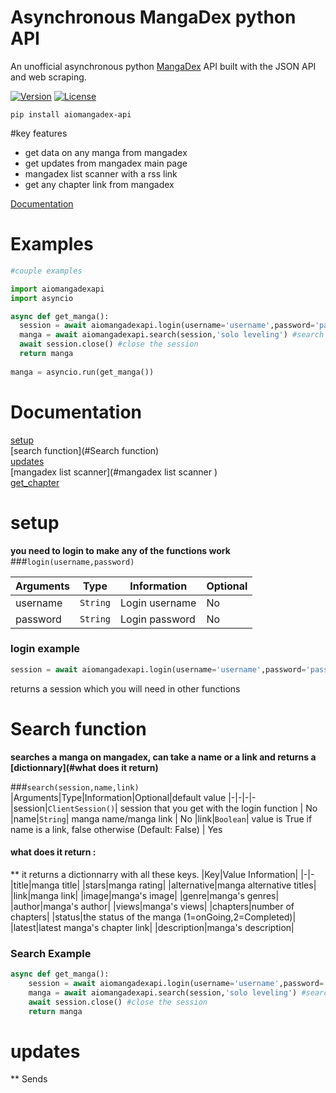 # Asynchronous MangaDex python API 
An unofficial asynchronous python [MangaDex](https://www.mangadex.org) API built with the JSON API and web scraping.

[![Version](https://img.shields.io/npm/v/mangadex-full-api.svg?style=flat)]()
[![License](https://img.shields.io/github/license/md-y/mangadex-full-api.svg?style=flat)](https://github.com/Mudy7/aiomangadexapi/blob/master/LICENCE.txt)

```pip install aiomangadex-api```

#key features
 - get data on any manga from mangadex
 - get updates from mangadex main page
 - mangadex list scanner with a rss link
 - get any chapter link from mangadex
 
[Documentation](#Documentation)

# Examples

```python
#couple examples

import aiomangadexapi
import asyncio

async def get_manga():
  session = await aiomangadexapi.login(username='username',password='password') # we login into mangadex
  manga = await aiomangadexapi.search(session,'solo leveling') #search for solo leveling (will return the first result of the search on mangadex)
  await session.close() #close the session 
  return manga
 
manga = asyncio.run(get_manga())

```

# Documentation
[setup](#setup) <br>
[search function](#Search function) <br>
[updates](#updates) <br>
[mangadex list scanner](#mangadex list scanner ) <br>
[get_chapter](#get_chapter) <br>

# setup
**you need to login to make any of the functions work**
###```login(username,password)```

|Arguments|Type|Information|Optional
|-|-|-|-
|username|```String```| Login username | No
|password|```String```| Login password | No
### login example 
```python
session = await aiomangadexapi.login(username='username',password='password') # we login into mangadex
```

returns a session which you will need in other functions 

# Search function
**searches a manga on mangadex, can take a name or a link and returns a [dictionnary](#what does it return)**

###```search(session,name,link)```
|Arguments|Type|Information|Optional|default value
|-|-|-|-
|session|```ClientSession()```| session that you get with the login function | No
|name|```String```| manga name/manga link | No
|link|```Boolean```| value is True if name is a link, false otherwise (Default: False)  | Yes

#### what does it return : 
** it returns a dictionnarry with all these keys.
|Key|Value Information|
|-|-
|title|manga title|
|stars|manga rating|
|alternative|manga alternative titles|
|link|manga link|
|image|manga's image|
|genre|manga's genres|
|author|manga's author|
|views|manga's views|
|chapters|number of chapters|
|status|the status of the manga (1=onGoing,2=Completed)|
|latest|latest manga's chapter link|
|description|manga's description|

                                                                            
### Search Example
```python
async def get_manga():
    session = await aiomangadexapi.login(username='username',password='password') # we login into mangadex
    manga = await aiomangadexapi.search(session,'solo leveling') #search for solo leveling (will return the first result of the search on mangadex)
    await session.close() #close the session 
    return manga
```

# updates
** Sends 







